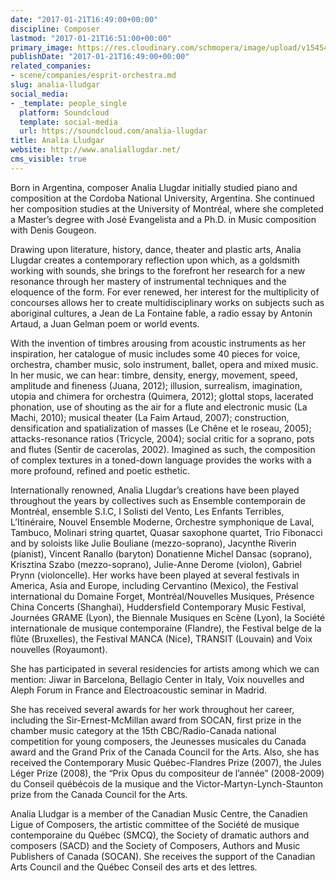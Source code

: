 ```yaml
---
date: "2017-01-21T16:49:00+00:00"
discipline: Composer
lastmod: "2017-01-21T16:51:00+00:00"
primary_image: https://res.cloudinary.com/schmopera/image/upload/v1545409169/media/webhook-uploads/1485017378087/2017-01-21---Analia-Lludgar.jpg.jpg
publishDate: "2017-01-21T16:49:00+00:00"
related_companies:
- scene/companies/esprit-orchestra.md
slug: analia-lludgar
social_media:
- _template: people_single
  platform: Soundcloud
  template: social-media
  url: https://soundcloud.com/analia-llugdar
title: Analia Lludgar
website: http://www.analiallugdar.net/
cms_visible: true
---
```


Born in Argentina, composer Analia Llugdar initially studied piano and composition at the Cordoba National University, Argentina. She continued her composition studies at the University of Montréal, where she completed a Master’s degree with José Evangelista and a Ph.D. in Music composition with Denis Gougeon.

Drawing upon literature, history, dance, theater and plastic arts, Analia Llugdar creates a contemporary reflection upon which, as a goldsmith working with sounds, she brings to the forefront her research for a new resonance through her mastery of instrumental techniques and the eloquence of the form. For ever renewed, her interest for the multiplicity of concourses allows her to create multidisciplinary works on subjects such as aboriginal cultures, a Jean de La Fontaine fable, a radio essay by Antonin Artaud, a Juan Gelman poem or world events.

With the invention of timbres arousing from acoustic instruments as her inspiration, her catalogue of music includes some 40 pieces for voice, orchestra, chamber music, solo instrument, ballet, opera and mixed music. In her music, we can hear: timbre, density, energy, movement, speed, amplitude and fineness (Juana, 2012); illusion, surrealism, imagination, utopia and chimera for orchestra (Quimera, 2012); glottal stops, lacerated phonation, use of shouting as the air for a flute and electronic music (La Machi, 2010); musical theater (La Faim Artaud, 2007); construction, densification and spatialization of masses (Le Chêne et le roseau, 2005); attacks-resonance ratios (Tricycle, 2004); social critic for a soprano, pots and flutes (Sentir de cacerolas, 2002). Imagined as such, the composition of complex textures in a toned-down language provides the works with a more profound, refined and poetic esthetic.

Internationally renowned, Analia Llugdar’s creations have been played throughout the years by collectives such as Ensemble contemporain de Montréal, ensemble S.I.C, I Solisti del Vento, Les Enfants Terribles, L’Itinéraire, Nouvel Ensemble Moderne, Orchestre symphonique de Laval, Tambuco, Molinari string quartet, Quasar saxophone quartet, Trio Fibonacci and by soloists like Julie Bouliane (mezzo-soprano), Jacynthe Riverin (pianist), Vincent Ranallo (baryton) Donatienne Michel Dansac (soprano), Krisztina Szabo (mezzo-soprano), Julie-Anne Derome (violon), Gabriel Prynn (violoncelle). Her works have been played at several festivals in America, Asia and Europe, including Cervantino (Mexico), the Festival international du Domaine Forget, Montréal/Nouvelles Musiques, Présence China Concerts (Shanghai), Huddersfield Contemporary Music Festival, Journées GRAME (Lyon), the Biennale Musiques en Scène (Lyon), la Société internationale de musique contemporaine (Flandre), the Festival belge de la flûte (Bruxelles), the Festival MANCA (Nice), TRANSIT (Louvain) and Voix nouvelles (Royaumont).

She has participated in several residencies for artists among which we can mention: Jiwar in Barcelona, Bellagio Center in Italy, Voix nouvelles and Aleph Forum in France and Electroacoustic seminar in Madrid.

She has received several awards for her work throughout her career, including the Sir-Ernest-McMillan award from SOCAN, first prize in the chamber music category at the 15th CBC/Radio-Canada national competition for young compo­sers, the Jeunesses musicales du Canada award and the Grand Prix of the Canada Council for the Arts. Also, she has received the Contemporary Music Québec-Flandres Prize (2007), the Jules Léger Prize (2008), the “Prix Opus du
composi­teur de l’année” (2008-2009) du Conseil québécois de la musique and the Victor-Martyn-Lynch-Staunton prize from the Canada Council for the Arts.

Analia Lludgar is a member of the Canadian Music Centre, the Canadien Ligue of Composers, the artistic committee of the Société de musique contemporaine du Québec (SMCQ), the Society of dramatic authors and composers (SACD) and the Society of Composers, Authors and Music Publishers of Canada (SOCAN). She receives the support of the Canadian Arts Council and the Québec Conseil des arts et des lettres.


